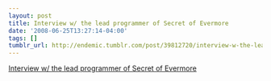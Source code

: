 ```yaml
---
layout: post
title: Interview w/ the lead programmer of Secret of Evermore
date: '2008-06-25T13:27:14-04:00'
tags: []
tumblr_url: http://endemic.tumblr.com/post/39812720/interview-w-the-lead-programmer-of-secret-of
---
```

[Interview w/ the lead programmer of Secret of Evermore](http://www.super-nes.com/evermoreinterview.htm)  
